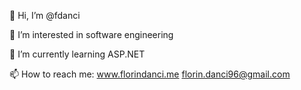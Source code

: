 👋 Hi, I’m @fdanci

👀 I’m interested in software engineering

🌱 I’m currently learning ASP.NET

📫 How to reach me:
        www.florindanci.me
        florin.danci96@gmail.com
    

<!---
danielamaaria/danielamaaria is a ✨ special ✨ repository because its `README.md` (this file) appears on your GitHub profile.
You can click the Preview link to take a look at your changes.
--->
